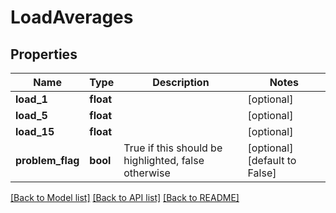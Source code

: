 # LoadAverages

## Properties
Name | Type | Description | Notes
------------ | ------------- | ------------- | -------------
**load_1** | **float** |  | [optional] 
**load_5** | **float** |  | [optional] 
**load_15** | **float** |  | [optional] 
**problem_flag** | **bool** | True if this should be highlighted, false otherwise | [optional] [default to False]

[[Back to Model list]](../README.md#documentation-for-models) [[Back to API list]](../README.md#documentation-for-api-endpoints) [[Back to README]](../README.md)

